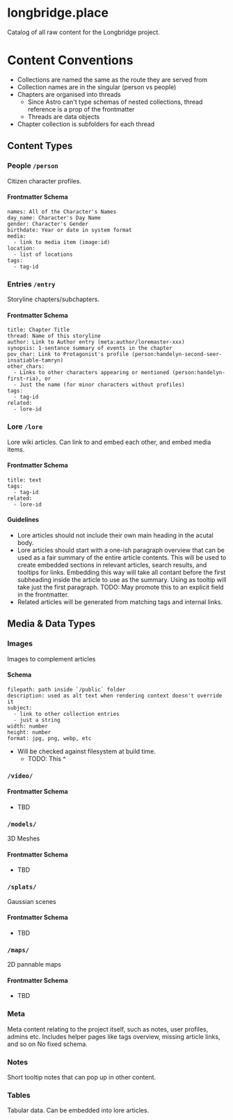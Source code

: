 # longbridge.place

Catalog of all raw content for the Longbridge project.

# Content Conventions

- Collections are named the same as the route they are served from
- Collection names are in the singular (person vs people)
- Chapters are organised into threads
  - Since Astro can't type schemas of nested collections, thread reference is a prop of the frontmatter
  - Threads are data objects
- Chapter collection is subfolders for each thread


## Content Types

### People `/person`

Citizen character profiles.

#### Frontmatter Schema

    names: All of the Character's Names
    day_name: Character's Day Name
    gender: Character's Gender
    birthdate: Year or date in system format
    media:
      - link to media item (image:id)
    location:
      - list of locations
    tags:
      - tag-id


### Entries `/entry`

Storyline chapters/subchapters.

#### Frontmatter Schema

    title: Chapter Title
    thread: Name of this storyline
    author: Link to Author entry (meta:author/loremaster-xxx)
    synopsis: 1-sentance summary of events in the chapter
    pov_char: Link to Protagonist's profile (person:handelyn-second-seer-insatiable-tamryn)
    other_chars:
      - Links to other characters appearing or mentioned (person:handelyn-first-ria), or
      - Just the name (for minor characters without profiles)
    tags:
      - tag-id
    related:
      - lore-id


### Lore `/lore`

Lore wiki articles. Can link to and embed each other, and embed media items.

#### Frontmatter Schema

    title: text
    tags:
      - tag-id
    related:
      - lore-id


#### Guidelines

- Lore articles should not include their own main heading in the acutal body.
- Lore articles should start with a one-ish paragraph overview that can be used
  as a fair summary of the entire article contents. This will be used to create
  embedded sections in relevant articles, search results, and tooltips for
  links. Embedding this way will take all contant before the first subheading
  inside the article to use as the summary. Using as tooltip will take just the
  first paragraph. TODO: May promote this to an explicit field in the frontmatter.
- Related articles will be generated from matching tags and internal links.


## Media & Data Types

### Images

Images to complement articles

#### Schema

    filepath: path inside `/public` folder
    description: used as alt text when rendering context doesn't override it
    subject:
      - link to other collection entries
      - just a string
    width: number
    height: number
    format: jpg, png, webp, etc

- Will be checked against filesystem at build time.
  - TODO: This ^


### `/video/`
#### Frontmatter Schema
- TBD

### `/models/`
3D Meshes
#### Frontmatter Schema
- TBD

### `/splats/`
Gaussian scenes
#### Frontmatter Schema
- TBD

### `/maps/`
2D pannable maps
#### Frontmatter Schema
- TBD

### Meta
Meta content relating to the project itself, such as notes, user profiles, admins etc.
Includes helper pages like tags overview, missing article links, and so on
No fixed schema.

### Notes
Short tooltip notes that can pop up in other content. 

### Tables
Tabular data. Can be embedded into lore articles.

